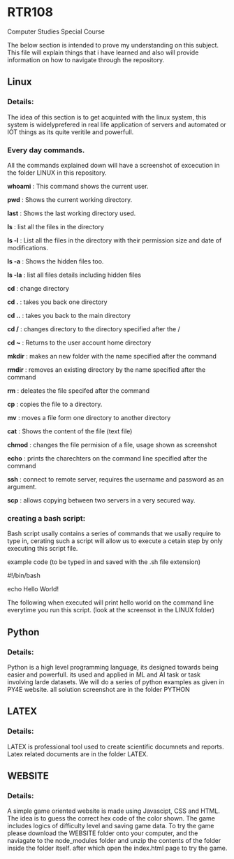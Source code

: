 # RTR108
Computer Studies Special Course

The below section is intended to prove my understanding on this subject. This file will explain things that i have learned and also will provide information on how to navigate through the repository.

## Linux
### Details:
The idea of this section is to get acquinted with the linux system, this system is widelyprefered in real life application of servers and automated or IOT things as its quite veritile and powerfull.
### Every day commands.
All the commands explained down will have a screenshot of excecution in the folder LINUX in this repository.

**whoami** : This command shows the current user.

**pwd** : Shows the current working directory.

**last** : Shows the last working directory used.

**ls** : list all the files in the directory

**ls -l** : List all the files in the directory with their permission size and date of modifications.

**ls -a** : Shows the hidden files too.

**ls -la** : list all files details including hidden files

**cd** : change directory

**cd .** : takes you back one directory

**cd ..** : takes you back to the main directory

**cd /** : changes directory to the directory specified after the /

**cd ~** : Returns to the user account home directory

**mkdir** : makes an new folder with the name specified after the command

**rmdir** : removes an existing directory by the name specified after the command

**rm** : deleates the file specifed after the command

**cp** : copies the file to a directory. 

**mv** : moves a file form one directory to another directory

**cat** : Shows the content of the file (text file)

**chmod** : changes the file permision of a file, usage shown as screenshot

**echo** : prints the charechters on the command line specified after the command

**ssh** : connect to remote server, requires the username and password as an argument.

**scp** : allows copying between two servers in a very secured way.

### creating a bash script:
Bash script usally contains a series of commands that we usally require to type in, cerating such a script will allow us to execute a cetain step by only executing this script file.

example code (to be typed in and saved with the .sh file extension)

#!/bin/bash

echo Hello World!

The following when executed will print hello world on the command line everytime you run this script. (look at the screensot in the LINUX folder)

## Python
### Details:
Python is a high level programming language, its designed towards being easier and powerfull. its used and applied in ML and AI task or task involving larde datasets.
We will do a series of python examples as given in PY4E website. all solution screenshot are in the folder PYTHON

## LATEX
### Details:
LATEX is professional tool used to create scientific documnets and reports. Latex related documents are in the folder LATEX.

## WEBSITE
### Details:
A simple game oriented website is made using Javascipt, CSS and HTML. The idea is to guess the correct hex code of the color shown. The game includes logics of difficulty level and saving game data. To try the game please download the WEBSITE folder onto your computer, and the naviagate to the node_modules folder and unzip the contents of the folder inside the folder itself. after which open the index.html page to try the game.
